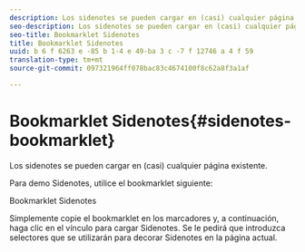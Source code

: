 ```yaml
---
description: Los sidenotes se pueden cargar en (casi) cualquier página existente.
seo-description: Los sidenotes se pueden cargar en (casi) cualquier página existente.
seo-title: Bookmarklet Sidenotes
title: Bookmarklet Sidenotes
uuid: b 6 f 6263 e -85 b 1-4 e 49-ba 3 c -7 f 12746 a 4 f 59
translation-type: tm+mt
source-git-commit: 097321964ff078bac83c4674100f8c62a8f3a1af

---
```



# Bookmarklet Sidenotes{#sidenotes-bookmarklet}

Los sidenotes se pueden cargar en (casi) cualquier página existente.

Para demo Sidenotes, utilice el bookmarklet siguiente:

Bookmarklet Sidenotes

Simplemente copie el bookmarklet en los marcadores y, a continuación, haga clic en el vínculo para cargar Sidenotes. Se le pedirá que introduzca selectores que se utilizarán para decorar Sidenotes en la página actual.
